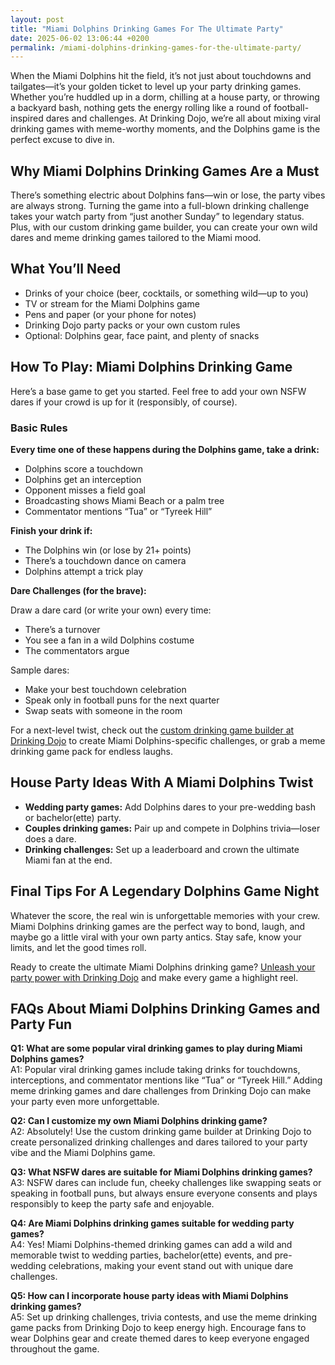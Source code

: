 ```yaml
---
layout: post
title: "Miami Dolphins Drinking Games For The Ultimate Party"
date: 2025-06-02 13:06:44 +0200
permalink: /miami-dolphins-drinking-games-for-the-ultimate-party/
---
```

When the Miami Dolphins hit the field, it’s not just about touchdowns and tailgates—it’s your golden ticket to level up your party drinking games. Whether you’re huddled up in a dorm, chilling at a house party, or throwing a backyard bash, nothing gets the energy rolling like a round of football-inspired dares and challenges. At Drinking Dojo, we’re all about mixing viral drinking games with meme-worthy moments, and the Dolphins game is the perfect excuse to dive in.

## Why Miami Dolphins Drinking Games Are a Must

There’s something electric about Dolphins fans—win or lose, the party vibes are always strong. Turning the game into a full-blown drinking challenge takes your watch party from “just another Sunday” to legendary status. Plus, with our custom drinking game builder, you can create your own wild dares and meme drinking games tailored to the Miami mood.

## What You’ll Need

- Drinks of your choice (beer, cocktails, or something wild—up to you)  
- TV or stream for the Miami Dolphins game  
- Pens and paper (or your phone for notes)  
- Drinking Dojo party packs or your own custom rules  
- Optional: Dolphins gear, face paint, and plenty of snacks  

## How To Play: Miami Dolphins Drinking Game

Here’s a base game to get you started. Feel free to add your own NSFW dares if your crowd is up for it (responsibly, of course).

### Basic Rules

**Every time one of these happens during the Dolphins game, take a drink:**

- Dolphins score a touchdown  
- Dolphins get an interception  
- Opponent misses a field goal  
- Broadcasting shows Miami Beach or a palm tree  
- Commentator mentions “Tua” or “Tyreek Hill”  

**Finish your drink if:**

- The Dolphins win (or lose by 21+ points)  
- There’s a touchdown dance on camera  
- Dolphins attempt a trick play  

**Dare Challenges (for the brave):**

Draw a dare card (or write your own) every time:

- There’s a turnover  
- You see a fan in a wild Dolphins costume  
- The commentators argue  

Sample dares:  
- Make your best touchdown celebration  
- Speak only in football puns for the next quarter  
- Swap seats with someone in the room  

For a next-level twist, check out the [custom drinking game builder at Drinking Dojo](https://drinkingdojo.com) to create Miami Dolphins-specific challenges, or grab a meme drinking game pack for endless laughs.

## House Party Ideas With A Miami Dolphins Twist

- **Wedding party games:** Add Dolphins dares to your pre-wedding bash or bachelor(ette) party.  
- **Couples drinking games:** Pair up and compete in Dolphins trivia—loser does a dare.  
- **Drinking challenges:** Set up a leaderboard and crown the ultimate Miami fan at the end.  

## Final Tips For A Legendary Dolphins Game Night

Whatever the score, the real win is unforgettable memories with your crew. Miami Dolphins drinking games are the perfect way to bond, laugh, and maybe go a little viral with your own party antics. Stay safe, know your limits, and let the good times roll.

Ready to create the ultimate Miami Dolphins drinking game? [Unleash your party power with Drinking Dojo](https://drinkingdojo.com) and make every game a highlight reel.

## FAQs About Miami Dolphins Drinking Games and Party Fun

**Q1: What are some popular viral drinking games to play during Miami Dolphins games?**  
A1: Popular viral drinking games include taking drinks for touchdowns, interceptions, and commentator mentions like “Tua” or “Tyreek Hill.” Adding meme drinking games and dare challenges from Drinking Dojo can make your party even more unforgettable.

**Q2: Can I customize my own Miami Dolphins drinking game?**  
A2: Absolutely! Use the custom drinking game builder at Drinking Dojo to create personalized drinking challenges and dares tailored to your party vibe and the Miami Dolphins game.

**Q3: What NSFW dares are suitable for Miami Dolphins drinking games?**  
A3: NSFW dares can include fun, cheeky challenges like swapping seats or speaking in football puns, but always ensure everyone consents and plays responsibly to keep the party safe and enjoyable.

**Q4: Are Miami Dolphins drinking games suitable for wedding party games?**  
A4: Yes! Miami Dolphins-themed drinking games can add a wild and memorable twist to wedding parties, bachelor(ette) events, and pre-wedding celebrations, making your event stand out with unique dare challenges.

**Q5: How can I incorporate house party ideas with Miami Dolphins drinking games?**  
A5: Set up drinking challenges, trivia contests, and use the meme drinking game packs from Drinking Dojo to keep energy high. Encourage fans to wear Dolphins gear and create themed dares to keep everyone engaged throughout the game.

<script type="application/ld+json">
{
  "@context": "https://schema.org",
  "@type": "BlogPosting",
  "headline": "Miami Dolphins Drinking Games For The Ultimate Party",
  "description": "Level up your Miami Dolphins watch party with wild drinking games, dare challenges, and custom meme drinking games from Drinking Dojo. Perfect for dorms, house parties, and weddings.",
  "author": {
    "@type": "Person",
    "name": "Drinking Dojo",
    "description": "Welcome to the dojo of drinking games — where rules are made to be bent, dares get wild, and memes meet mayhem. Whether you're pregaming, throwing a wedding rager, or just vibing with friends, we’ve got the packs, dares, and custom tools to make it unforgettable."
  },
  "publisher": {
    "@type": "Person",
    "name": "Drinking Dojo"
  },
  "mainEntityOfPage": {
    "@type": "WebPage",
    "@id": "https://drinkingdojo.com/miami-dolphins-drinking-games"
  },
  "datePublished": "2024-04-27",
  "dateModified": "2024-04-27",
  "keywords": "drinking games, party drinking games, custom drinking game builder, dare challenges, viral drinking games, meme drinking games, Miami Dolphins drinking game, NSFW dares, wedding party games, couples drinking games, house party ideas, drinking challenges",
  "inLanguage": "en-US"
}
</script>

<script type="application/ld+json">
{
  "@context": "https://schema.org",
  "@type": "FAQPage",
  "mainEntity": [
    {
      "@type": "Question",
      "name": "What are some popular viral drinking games to play during Miami Dolphins games?",
      "acceptedAnswer": {
        "@type": "Answer",
        "text": "Popular viral drinking games include taking drinks for touchdowns, interceptions, and commentator mentions like “Tua” or “Tyreek Hill.” Adding meme drinking games and dare challenges from Drinking Dojo can make your party even more unforgettable."
      }
    },
    {
      "@type": "Question",
      "name": "Can I customize my own Miami Dolphins drinking game?",
      "acceptedAnswer": {
        "@type": "Answer",
        "text": "Absolutely! Use the custom drinking game builder at Drinking Dojo to create personalized drinking challenges and dares tailored to your party vibe and the Miami Dolphins game."
      }
    },
    {
      "@type": "Question",
      "name": "What NSFW dares are suitable for Miami Dolphins drinking games?",
      "acceptedAnswer": {
        "@type": "Answer",
        "text": "NSFW dares can include fun, cheeky challenges like swapping seats or speaking in football puns, but always ensure everyone consents and plays responsibly to keep the party safe and enjoyable."
      }
    },
    {
      "@type": "Question",
      "name": "Are Miami Dolphins drinking games suitable for wedding party games?",
      "acceptedAnswer": {
        "@type": "Answer",
        "text": "Yes! Miami Dolphins-themed drinking games can add a wild and memorable twist to wedding parties, bachelor(ette) events, and pre-wedding celebrations, making your event stand out with unique dare challenges."
      }
    },
    {
      "@type": "Question",
      "name": "How can I incorporate house party ideas with Miami Dolphins drinking games?",
      "acceptedAnswer": {
        "@type": "Answer",
        "text": "Set up drinking challenges, trivia contests, and use the meme drinking game packs from Drinking Dojo to keep energy high. Encourage fans to wear Dolphins gear and create themed dares to keep everyone engaged throughout the game."
      }
    }
  ]
}
</script>